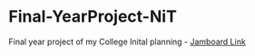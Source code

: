 # Final-YearProject-NiT
Final year project of my College
Inital planning - [Jamboard Link](https://jamboard.google.com/d/110Pyn_IoOtN2lP7lzfgwUkucX7uWYHmFVfXwL9FsL10/edit?usp=sharing)
